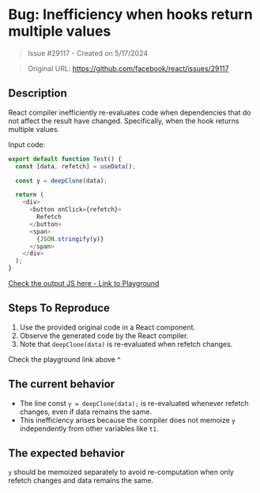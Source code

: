# Bug: Inefficiency when hooks return multiple values

> Issue #29117 - Created on 5/17/2024

> Original URL: https://github.com/facebook/react/issues/29117

## Description

React compiler inefficiently re-evaluates code when dependencies that do not affect the result have changed. Specifically, when the hook returns multiple values.

Input code:

```ts
export default function Test() {
  const [data, refetch] = useData();

  const y = deepClone(data);

  return (
    <div>
      <button onClick={refetch}>
        Refetch
      </button>
      <span>
        {JSON.stringify(y)}
      </span>
    </div>
  );
}

```

[Check the output JS here - Link to Playground](https://playground.react.dev/#N4Igzg9grgTgxgUxALhAgHgBwjALgAgBMEAzAQygBsCSoA7OXASwjvwBUExcAKASnzAAOm3xxW3fAG1CZXGQA0+GKQS44ACwC6+ALz4oYBABE5ZfgG4RI-GIkEAnnqIIEmAMKVWCHrPl9rURVcWDYeG1t8AB5CJgA3AD4IyOiAIyhcXFZ8Vk8mOABrXWAVEjVNAF8k0RTbACVVdQ1kyKiAenTM1mra6LBMMjoe3sEAKQBlAHkAOQA6bhgmOgBzJhIHHgc+Cpbbdv7B4b222MSIvis6CpAKoA
)

## Steps To Reproduce

1. Use the provided original code in a React component.
2. Observe the generated code by the React compiler.
3. Note that `deepClone(data)` is re-evaluated when refetch changes.

Check the playground link above ^

## The current behavior

- The line const `y = deepClone(data);` is re-evaluated whenever refetch changes, even if data remains the same.
- This inefficiency arises because the compiler does not memoize `y` independently from other variables like `t1`.

## The expected behavior

`y` should be memoized separately to avoid re-computation when only refetch changes and data remains the same.

